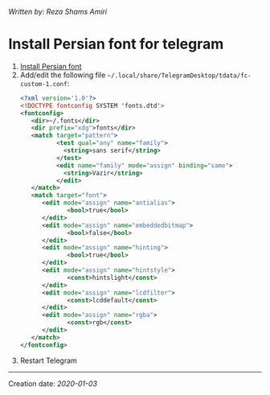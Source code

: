 _Written by: Reza Shams Amiri_
# Install Persian font for telegram


1. [Install Persian font][IPF]
2. Add/edit the following file `~/.local/share/TelegramDesktop/tdata/fc-custom-1.conf`:
    ``` xml
    <?xml version='1.0'?>
    <!DOCTYPE fontconfig SYSTEM 'fonts.dtd'>
    <fontconfig>
       <dir>~/.fonts</dir>
       <dir prefix="xdg">fonts</dir>
       <match target="pattern">
              <test qual="any" name="family">
                <string>sans serif</string>
              </test>
              <edit name="family" mode="assign" binding="same">
                <string>Vazir</string>
              </edit>
       </match>
       <match target="font">
          <edit mode="assign" name="antialias">
                 <bool>true</bool>
          </edit>
          <edit mode="assign" name="embeddedbitmap">
                 <bool>false</bool>
          </edit>
          <edit mode="assign" name="hinting">
                 <bool>true</bool>
          </edit>
          <edit mode="assign" name="hintstyle">
                 <const>hintslight</const>
          </edit>
          <edit mode="assign" name="lcdfilter">
                 <const>lcddefault</const>
          </edit>
          <edit mode="assign" name="rgba">
                 <const>rgb</const>
          </edit>
       </match>
    </fontconfig>
    ```
1. Restart Telegram

* * *
Creation date: _2020-01-03_

[IPF]: /fix/install-farsi-font
